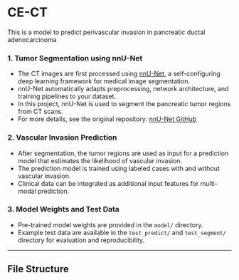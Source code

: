 # CE-CT
This is a model to predict perivascular invasion in pancreatic ductal adenocarcinoma

### 1. Tumor Segmentation using nnU-Net

- The CT images are first processed using [nnU-Net](https://github.com/MIC-DKFZ/nnunet), a self-configuring deep learning framework for medical image segmentation.  
- nnU-Net automatically adapts preprocessing, network architecture, and training pipelines to your dataset.  
- In this project, nnU-Net is used to segment the pancreatic tumor regions from CT scans.  
- For more details, see the original repository: [nnU-Net GitHub](https://github.com/MIC-DKFZ/nnunet)

### 2. Vascular Invasion Prediction

- After segmentation, the tumor regions are used as input for a prediction model that estimates the likelihood of vascular invasion.  
- The prediction model is trained using labeled cases with and without vascular invasion.  
- Clinical data can be integrated as additional input features for multi-modal prediction.

### 3. Model Weights and Test Data

- Pre-trained model weights are provided in the `model/` directory.  
- Example test data are available in the `test_predict/` and `test_segment/` directory for evaluation and reproducibility.  

---

## File Structure

